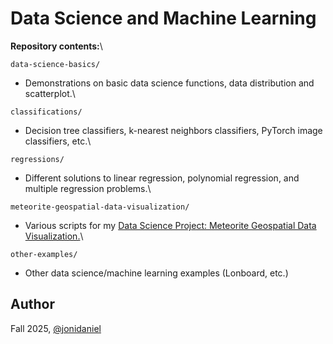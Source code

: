 # Data Science and Machine Learning

**Repository contents:**\

`data-science-basics/`

- Demonstrations on basic data science functions, data distribution and scatterplot.\

`classifications/`

- Decision tree classifiers, k-nearest neighbors classifiers, PyTorch image classifiers, etc.\

`regressions/`

- Different solutions to linear regression, polynomial regression, and multiple regression problems.\

`meteorite-geospatial-data-visualization/`

- Various scripts for my [Data Science Project: Meteorite Geospatial Data Visualization.](https://www.jonimakinen.com/mywork/meteorites-en.html)\

`other-examples/`

- Other data science/machine learning examples (Lonboard, etc.)

## Author

Fall 2025, [@jonidaniel](https://github.com/jonidaniel)

